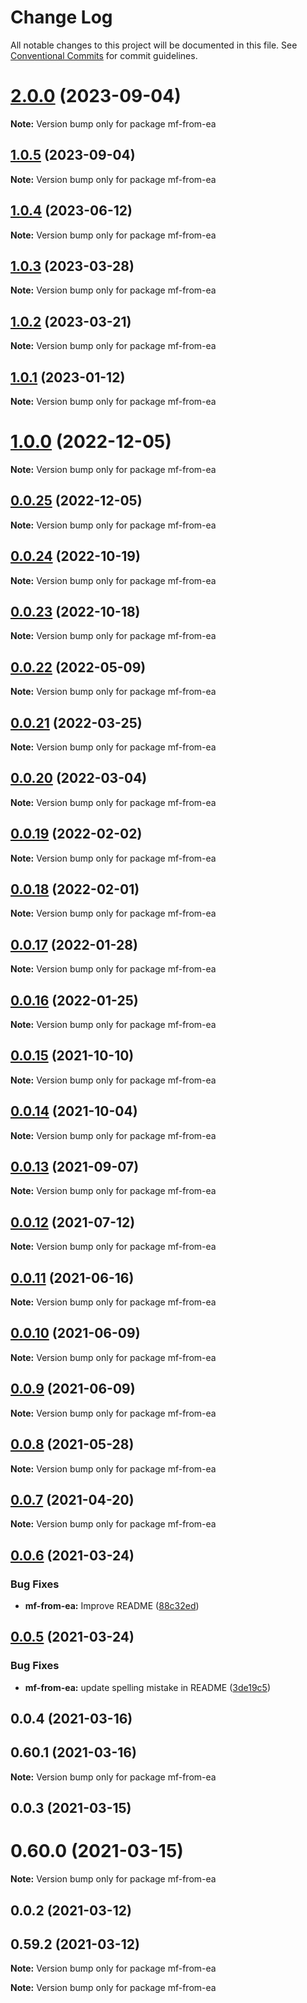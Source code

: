 # Change Log

All notable changes to this project will be documented in this file.
See [Conventional Commits](https://conventionalcommits.org) for commit guidelines.

# [2.0.0](https://github.com/cheminfo/mass-tools/compare/mf-from-ea@1.0.5...mf-from-ea@2.0.0) (2023-09-04)

**Note:** Version bump only for package mf-from-ea





## [1.0.5](https://github.com/cheminfo/mass-tools/compare/mf-from-ea@1.0.4...mf-from-ea@1.0.5) (2023-09-04)

**Note:** Version bump only for package mf-from-ea





## [1.0.4](https://github.com/cheminfo/mass-tools/compare/mf-from-ea@1.0.3...mf-from-ea@1.0.4) (2023-06-12)

**Note:** Version bump only for package mf-from-ea





## [1.0.3](https://github.com/cheminfo/mass-tools/compare/mf-from-ea@1.0.2...mf-from-ea@1.0.3) (2023-03-28)

**Note:** Version bump only for package mf-from-ea





## [1.0.2](https://github.com/cheminfo/mass-tools/compare/mf-from-ea@1.0.1...mf-from-ea@1.0.2) (2023-03-21)

**Note:** Version bump only for package mf-from-ea





## [1.0.1](https://github.com/cheminfo/mass-tools/compare/mf-from-ea@1.0.0...mf-from-ea@1.0.1) (2023-01-12)

**Note:** Version bump only for package mf-from-ea





# [1.0.0](https://github.com/cheminfo/mass-tools/compare/mf-from-ea@0.0.25...mf-from-ea@1.0.0) (2022-12-05)

**Note:** Version bump only for package mf-from-ea

## [0.0.25](https://github.com/cheminfo/mass-tools/compare/mf-from-ea@0.0.24...mf-from-ea@0.0.25) (2022-12-05)

**Note:** Version bump only for package mf-from-ea

## [0.0.24](https://github.com/cheminfo/mass-tools/compare/mf-from-ea@0.0.23...mf-from-ea@0.0.24) (2022-10-19)

**Note:** Version bump only for package mf-from-ea

## [0.0.23](https://github.com/cheminfo/mass-tools/compare/mf-from-ea@0.0.22...mf-from-ea@0.0.23) (2022-10-18)

**Note:** Version bump only for package mf-from-ea

## [0.0.22](https://github.com/cheminfo/mass-tools/compare/mf-from-ea@0.0.21...mf-from-ea@0.0.22) (2022-05-09)

**Note:** Version bump only for package mf-from-ea

## [0.0.21](https://github.com/cheminfo/mass-tools/compare/mf-from-ea@0.0.20...mf-from-ea@0.0.21) (2022-03-25)

**Note:** Version bump only for package mf-from-ea

## [0.0.20](https://github.com/cheminfo/mass-tools/compare/mf-from-ea@0.0.19...mf-from-ea@0.0.20) (2022-03-04)

**Note:** Version bump only for package mf-from-ea

## [0.0.19](https://github.com/cheminfo/mass-tools/compare/mf-from-ea@0.0.18...mf-from-ea@0.0.19) (2022-02-02)

**Note:** Version bump only for package mf-from-ea

## [0.0.18](https://github.com/cheminfo/mass-tools/compare/mf-from-ea@0.0.17...mf-from-ea@0.0.18) (2022-02-01)

**Note:** Version bump only for package mf-from-ea

## [0.0.17](https://github.com/cheminfo/mass-tools/compare/mf-from-ea@0.0.16...mf-from-ea@0.0.17) (2022-01-28)

**Note:** Version bump only for package mf-from-ea

## [0.0.16](https://github.com/cheminfo/mass-tools/compare/mf-from-ea@0.0.15...mf-from-ea@0.0.16) (2022-01-25)

**Note:** Version bump only for package mf-from-ea

## [0.0.15](https://github.com/cheminfo/mass-tools/compare/mf-from-ea@0.0.14...mf-from-ea@0.0.15) (2021-10-10)

**Note:** Version bump only for package mf-from-ea

## [0.0.14](https://github.com/cheminfo/mass-tools/compare/mf-from-ea@0.0.13...mf-from-ea@0.0.14) (2021-10-04)

**Note:** Version bump only for package mf-from-ea

## [0.0.13](https://github.com/cheminfo/mass-tools/compare/mf-from-ea@0.0.12...mf-from-ea@0.0.13) (2021-09-07)

**Note:** Version bump only for package mf-from-ea

## [0.0.12](https://github.com/cheminfo/mass-tools/compare/mf-from-ea@0.0.11...mf-from-ea@0.0.12) (2021-07-12)

**Note:** Version bump only for package mf-from-ea

## [0.0.11](https://github.com/cheminfo/mass-tools/compare/mf-from-ea@0.0.10...mf-from-ea@0.0.11) (2021-06-16)

**Note:** Version bump only for package mf-from-ea

## [0.0.10](https://github.com/cheminfo/mass-tools/compare/mf-from-ea@0.0.9...mf-from-ea@0.0.10) (2021-06-09)

**Note:** Version bump only for package mf-from-ea

## [0.0.9](https://github.com/cheminfo/mass-tools/compare/mf-from-ea@0.0.8...mf-from-ea@0.0.9) (2021-06-09)

**Note:** Version bump only for package mf-from-ea

## [0.0.8](https://github.com/cheminfo/mass-tools/compare/mf-from-ea@0.0.7...mf-from-ea@0.0.8) (2021-05-28)

**Note:** Version bump only for package mf-from-ea

## [0.0.7](https://github.com/cheminfo/mass-tools/compare/mf-from-ea@0.0.6...mf-from-ea@0.0.7) (2021-04-20)

**Note:** Version bump only for package mf-from-ea

## [0.0.6](https://github.com/cheminfo/mass-tools/compare/mf-from-ea@0.0.5...mf-from-ea@0.0.6) (2021-03-24)

### Bug Fixes

- **mf-from-ea:** Improve README ([88c32ed](https://github.com/cheminfo/mass-tools/commit/88c32ed82151288c377975e0977f3b63aa5deafe))

## [0.0.5](https://github.com/cheminfo/mass-tools/compare/mf-from-ea@0.0.4...mf-from-ea@0.0.5) (2021-03-24)

### Bug Fixes

- **mf-from-ea:** update spelling mistake in README ([3de19c5](https://github.com/cheminfo/mass-tools/commit/3de19c542071df2a7975ba2e53b9e34f8dc42e22))

## 0.0.4 (2021-03-16)

## 0.60.1 (2021-03-16)

**Note:** Version bump only for package mf-from-ea

## 0.0.3 (2021-03-15)

# 0.60.0 (2021-03-15)

**Note:** Version bump only for package mf-from-ea

## 0.0.2 (2021-03-12)

## 0.59.2 (2021-03-12)

**Note:** Version bump only for package mf-from-ea

**Note:** Version bump only for package mf-from-ea

